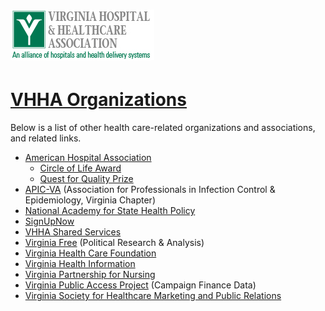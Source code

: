 # ![Virginia Hospital & Healthcare Association - An alliance of hospitals and health delivery systems.](https://raw.githubusercontent.com/jalbertbowden/virginia-hospital-costs-open-data/master/img/vhha-virginia-hospital-and-healthcare-association-an-alliance-of-hospitals-and-health-delivery-systems-logotype.jpg)   
# [VHHA Organizations](http://www.vhha.com/about/directory/organizations/)  
Below is a list of other health care-related organizations and associations, and related links.   

*   [American Hospital Association](http://www.aha.org/)  
    *   [Circle of Life Award](http://www.aha.org/circleoflife)  
    *   [Quest for Quality Prize](http://www.aha.org/questforquality)  
*   [APIC-VA](http://community.apic.org/virginia/home)   (Association for Professionals in Infection Control & Epidemiology, Virginia Chapter)  
*   [National Academy for State Health Policy](http://www.nashp.org/)  
*   [SignUpNow](http://www.signupnowva.org/)  
*   [VHHA Shared Services](http://www.vhhaservices.com/)  
*   [Virginia Free](http://www.vafree.com/)   (Political Research & Analysis)  
*   [Virginia Health Care Foundation](http://www.vhcf.org/)  
*   [Virginia Health Information](http://vhi.org/)  
*   [Virginia Partnership for Nursing](http://www.nurseschangelives.com/)  
*   [Virginia Public Access Project](http://www.vpap.org/)   (Campaign Finance Data)  
*   [Virginia Society for Healthcare Marketing and Public Relations](http://www.vshmpr.com/)  
